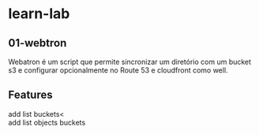 # learn-lab

## 01-webtron

Webatron é um script que permite sincronizar um diretório  com um bucket s3 e configurar opcionalmente no Route 53 e cloudfront como well.

## Features

add list buckets<<br>
add list objects buckets

